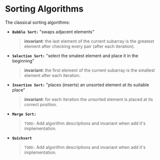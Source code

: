 # Sorting Algorithms
The classical sorting algorithms:

- **`Bubble Sort:`** "swaps adjacent elements"
  > __invariant__: the last element of the current subarray is the 
greatest element after checking every pair (after each iteration).

- **`Selection Sort:`** "select the smalest element and place it in the beginning"
  > __invariant__: the first element 
of the current subarray is the smallest element after each iteration.

- **`Insertion Sort:`** "places (inserts) an unsorted element at its suitable place"
  > __invariant__: for each 
iteration the unsorted element is placed at its correct position.

- **`Merge Sort:`**
  > `TODO:` Add algorithm descriptions and invariant when add it's implementation. 

- **`Quicksort`**
  > `TODO:` Add algorithm descriptions and invariant when add it's implementation. 
